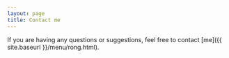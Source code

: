 ```yaml
---
layout: page
title: Contact me
---
```

<html>
    <head>
        <style>
            #chartdiv {
                width: 100%;
                height: 320px;
            }
            .map-marker {
                margin-left: -5px;
                margin-top: -5px;
            }
            .map-marker.map-clickable {
                cursor: pointer;
            }
            .pulse {
                width: 0px;
                height: 0px;
                border: 0px solid #f7f14c;
                -webkit-border-radius: 30px;
                -moz-border-radius: 30px;
                border-radius: 30px;
                background-color: #716f42;
                z-index: 10;
                position: absolute;
          }
          .map-marker .dot {
                border: 10px solid #FFFFFF;
                background: transparent;
                -webkit-border-radius: 100px;
                -moz-border-radius: 100px;
                border-radius: 100px;
                height: 40px;
                width: 40px;
                -webkit-animation: pulse 0s ease-out;
                -moz-animation: pulse 0s ease-out;
                animation: pulse 1s ease-out;
                -webkit-animation-iteration-count: infinite;
                -moz-animation-iteration-count: infinite;
                animation-iteration-count: infinite;
                position: absolute;
                top: -25px;
                left: -25px;
                z-index: 1;
                opacity: 0;
        }
        @-moz-keyframes pulse {
               0% {
                  -moz-transform: scale(0);
                  opacity: 0.0;
               }
               25% {
                  -moz-transform: scale(0);
                  opacity: 0.1;
               }
               50% {
                  -moz-transform: scale(0.1);
                  opacity: 0.3;
               }
               75% {
                  -moz-transform: scale(0.5);
                  opacity: 0.5;
               }
               100% {
                  -moz-transform: scale(1);
                  opacity: 0.0;
               }
        }
        @-webkit-keyframes "pulse" {
               0% {
                  -webkit-transform: scale(0);
                  opacity: 0.0;
               }
               25% {
                  -webkit-transform: scale(0);
                  opacity: 0.1;
               }
               50% {
                  -webkit-transform: scale(0.1);
                  opacity: 0.3;
               }
               75% {
                  -webkit-transform: scale(0.5);
                  opacity: 0.5;
               }
               100% {
                  -webkit-transform: scale(1);
                  opacity: 0.0;
               }
        }
        </style>
    </head>
    <body>
    <script src="https://www.amcharts.com/lib/3/ammap.js"></script>
    <script src="https://www.amcharts.com/lib/3/maps/js/worldLow.js"></script>
    <script src="https://www.amcharts.com/lib/3/themes/light.js"></script>
    <script>
    // svg path for target icon
    var targetSVG = "M9,0C4.029,0,0,4.029,0,9s4.029,9,9,9s9-4.029,9-9S13.971,0,9,0z M9,15.93 c-3.83,0-6.93-3.1-6.93-6.93S5.17,2.07,9,2.07s6.93,3.1,6.93,6.93S12.83,15.93,9,15.93 M12.5,9c0,1.933-1.567,3.5-3.5,3.5S5.5,10.933,5.5,9S7.067,5.5,9,5.5 S12.5,7.067,12.5,9z";

    var map = AmCharts.makeChart( "chartdiv", {
      "type": "map",
      "theme": "light",
      "dragMap": true,
      "projection": "miller",
      "mouseWheelZoomEnabled": true,
      "showBalloonOnSelectedObject": true,
      "backgroundAlpha": 1,
      "backgroundColor": "#000",

      "dataProvider": {
        "map": "worldLow",
        "zoomLevel": 1,
        "zoomLongitude": 10.685223,
        "zoomLatitude": 25.0,
        <!-- "getAreasFromMap": true, -->

        "lines": [
            {"latitudes": [ 29.9948936 , 30.341304 ], "longitudes": [ 112.660802 , 112.212773 ]},
            {"latitudes": [ 30.341304 , 30.5390822 ], "longitudes": [ 112.212773 , 114.3527662 ]},
            {"latitudes": [ 30.5390822 , 39.9869171 ], "longitudes": [ 114.3527662 , 116.3036799 ]},
            {"latitudes": [ 39.9869171 , 22.337857 ], "longitudes": [ 116.3036799 , 114.181962 ]},
            {"latitudes": [ 32.110798 , 22.337857 ], "longitudes": [ 118.9626781 , 114.181962 ]}
        ],

        "images": [
        <!-- resident -->
        {"type": "circle", "title": "Xinguancun", "latitude": 29.9948936, "longitude": 112.660802, "scale": 0.3, "color": "#FF0000"},
        {"type": "circle", "title": "Jingzhou", "latitude": 30.341304, "longitude": 112.212773, "scale": 0.3, "color": "#FF0000"},
        {"svgPath": targetSVG, "title": "Wuhan", "latitude": 30.5390822, "longitude": 114.3527662, "scale": 0.3, "color": "#FF0000"},
        {"svgPath": targetSVG, "title": "Beijing", "latitude": 39.9869171, "longitude": 116.3036799, "scale": 0.3, "color": "#FF0000"},
        {"svgPath": targetSVG, "title": "Hong Kong", "latitude": 22.337857, "longitude": 114.181962, "scale": 0.5, "color": "#FF0000"},
        {"svgPath": targetSVG, "title": "Nanjing", "latitude": 32.110798, "longitude": 118.9626781, "scale": 0.5, "color": "#FF0000"},
        {"svgPath": targetSVG, "title": "Corvallis", "latitude": 44.5637844, "longitude": -123.2816383, "scale": 0.5, "color": "#FFFF00"},
        {"type": "circle", "title": "Honolulu", "latitude": 21.2961421, "longitude": -157.8197537, "scale": 0.2},
        {"type": "circle", "title": "Soeul", "latitude": 37.56171, "longitude": 126.969821, "scale": 0.2},
        {"type": "circle", "title": "Chiasso", "latitude": 45.833905, "longitude": 9.032748, "scale": 0.2},
        {"type": "circle", "title": "Como", "latitude": 45.818056, "longitude": 9.066017, "scale": 0.2},
        {"type": "circle", "title": "Venice", "latitude": 45.43086, "longitude": 12.334162, "scale": 0.2},
        {"type": "circle", "title": "Florence", "latitude": 43.768844, "longitude": 11.25357, "scale": 0.2},
        {"type": "circle", "title": "Milan", "latitude": 45.462403, "longitude": 9.186216, "scale": 0.2},
        {"type": "circle", "title": "Prague", "latitude": 50.0598054, "longitude": 14.3251976, "scale": 0.2},
        {"type": "circle", "title": "Karlovy Vary", "latitude": 50.23022, "longitude": 12.867841, "scale": 0.2},
        {"type": "circle", "title": "Český Krumlov", "latitude": 48.973443, "longitude": 14.472547, "scale": 0.2},
        {"type": "circle", "title": "Ceske Budejovice", "latitude": 48.809801, "longitude": 14.314063, "scale": 0.2},
        {"type": "circle", "title": "Yichang", "latitude": 30.685358, "longitude": 111.267151, "scale": 0.2},
        {"type": "circle", "title": "Xiangyang", "latitude": 31.931969, "longitude": 112.929498, "scale": 0.2},
        {"type": "circle", "title": "Chengdu", "latitude": 30.584186, "longitude": 104.056221, "scale": 0.2},
        {"type": "circle", "title": "Shenyang", "latitude": 41.795374, "longitude": 123.429275, "scale": 0.2},
        {"type": "circle", "title": "Chongming Island", "latitude": 31.623527, "longitude": 121.396618, "scale": 0.2},
        {"type": "circle", "title": "Shanghai", "latitude": 31.227287, "longitude": 121.459633, "scale": 0.2},
        {"type": "circle", "title": "Heaven Lake", "latitude": 42.021411, "longitude": 128.060149, "scale": 0.2},
        {"type": "circle", "title": "Changchun", "latitude": 43.822262, "longitude": 125.324109, "scale": 0.2},
        {"type": "circle", "title": "Yanbian Antu", "latitude": 43.10331, "longitude": 128.865288, "scale": 0.2},
        {"type": "circle", "title": "Shaoxing", "latitude": 29.996625, "longitude": 120.58591, "scale": 0.2},
        {"type": "circle", "title": "Hangzhou", "latitude": 30.268311, "longitude": 120.153467, "scale": 0.2},
        {"type": "circle", "title": "Xiangtan", "latitude": 27.827308, "longitude": 112.940775, "scale": 0.2},
        {"type": "circle", "title": "Yueyang", "latitude": 29.363103, "longitude": 113.114635, "scale": 0.2},
        {"type": "circle", "title": "Changsha", "latitude": 28.216436, "longitude": 112.940859, "scale": 0.2},
        {"type": "circle", "title": "Changzhou", "latitude": 31.808967, "longitude": 119.974338, "scale": 0.2},
        {"type": "circle", "title": "Jiujiang Lushan", "latitude": 29.556552, "longitude": 116.013272, "scale": 0.2},
        {"type": "circle", "title": "Nanchang", "latitude": 28.679786, "longitude": 115.855627, "scale": 0.2},
        {"type": "circle", "title": "Qingdao", "latitude": 36.058188, "longitude": 120.364583, "scale": 0.2},
        {"type": "circle", "title": "Jinan", "latitude": 36.642584, "longitude": 117.12017, "scale": 0.2},
        {"type": "circle", "title": "Jianshui", "latitude": 23.633042, "longitude": 102.82543, "scale": 0.2},
        {"type": "circle", "title": "Mojiang", "latitude": 23.427488, "longitude": 101.686784, "scale": 0.2},
        {"type": "circle", "title": "Pu'er", "latitude": 22.782715, "longitude": 100.967927, "scale": 0.2},
        {"type": "circle", "title": "Xishuangbanna", "latitude": 22.006043, "longitude": 100.802042, "scale": 0.2},
        {"type": "circle", "title": "Dali", "latitude": 25.61027, "longitude": 100.270071, "scale": 0.2},
        {"type": "circle", "title": "Lijiang", "latitude": 26.853597, "longitude": 100.227114, "scale": 0.2},
        {"type": "circle", "title": "Puzhehei", "latitude": 24.131957, "longitude": 104.119156, "scale": 0.2},
        {"type": "circle", "title": "Gejiu", "latitude": 23.357424, "longitude": 103.155472, "scale": 0.2},
        {"type": "circle", "title": "Mengzi", "latitude": 23.363066, "longitude": 103.398048, "scale": 0.2},
        {"type": "circle", "title": "Shenzhen", "latitude": 22.532757, "longitude": 113.917776, "scale": 0.2},
        {"type": "circle", "title": "Zhuhai", "latitude": 22.2778, "longitude": 113.570599, "scale": 0.2},
        {"type": "circle", "title": "Macau", "latitude": 22.189968, "longitude": 113.548058, "scale": 0.2},
        {"type": "circle", "title": "Dongguan", "latitude": 23.037614, "longitude": 113.756288, "scale": 0.2},
        {"type": "circle", "title": "Guangzhou", "latitude": 23.116626, "longitude": 113.248428, "scale": 0.2}
        ]
      },

      "areasSettings": {
          "color": "#FFCC00",
          "outlineThickness": 0,
          "unlistedAreasColor": "#999",
          "unlistedAreasAlpha": 0.6
      },

      "imagesSettings": {
        "color": "#00FF00",
        "rollOverColor": "#FFFF00",
        "selectedColor": "#000000",
        "rollOverScale": 2
      },

      "linesSettings": {
        "arc": 0.4,
        "arrow": "none",
        "color": "#FFFF00",
        "alpha": 1,
        "arrowAlpha": 0.9,
        "arrowSize": 0,
        "thickness": 0.5
      },

      "balloon": {
          "drop": true,
          "enabled": false
      },

      "zoomControl": {
        "homeButtonEnabled": false,
        "zoomControlEnabled": false,
        "buttonSize": 20,
        "gridHeight": 0,
        "draggerAlpha": 0,
        "gridAlpha": 0
      },

      "backgroundZoomsToTop": true,
      "linesAboveImages": true,

      "export": {
        "enabled": false
      }
    } );

    map.addListener( "positionChanged", updateCustomMarkers );

    function updateCustomMarkers( event ) {
      var map = event.chart;

      for ( var x in map.dataProvider.images ) {
        var image = map.dataProvider.images[ x ];
        if (x == 5 || x == 6) {
            if ( 'undefined' == typeof image.externalElement )
            image.externalElement = createCustomMarker( image );
            var xy = map.coordinatesToStageXY( image.longitude, image.latitude );
            image.externalElement.style.top = xy.y + 'px';
            image.externalElement.style.left = xy.x + 'px';
        }
      }
    }

    function createCustomMarker( image ) {
      var holder = document.createElement( 'div' );
      holder.className = 'map-marker';
      holder.title = image.title;
      holder.style.position = 'absolute';

      if ( undefined != image.url ) {
        holder.onclick = function() {
          window.location.href = image.url;
        };
        holder.className += ' map-clickable';
      }

      var dot = document.createElement( 'div' );
      dot.className = 'dot';
      holder.appendChild( dot );

      var pulse = document.createElement( 'div' );
      pulse.className = 'pulse';
      holder.appendChild( pulse );

      image.chart.chartDiv.appendChild( holder );

      return holder;
    }
    </script>
    </body>
    <div id="chartdiv"></div>

    <!-- qq enterprise mail -->
    <style>
      .bizmail_loginpanel{font-size:12px;width:99.5%;height:auto;border:1px solid #cccccc;background:#ffffff;}
      .bizmail_LoginBox{padding:20px 20px;}
      .bizmail_loginpanel h3{padding-bottom:5px;margin:0 0 5px 0;border-bottom:1px solid #cccccc;font-size:14px;}
      .bizmail_loginpanel form{margin:10;padding:10;}
      .bizmail_loginpanel input.text{font-size:12px;width:130px;height:20px;margin:0 2px;border:1px solid #C3C3C3;border-color:#7C7C7C #C3C3C3 #C3C3C3 #9A9A9A;}
      .bizmail_loginpanel .bizmail_column{height:28px;}
      .bizmail_loginpanel .bizmail_column label{display:block;float:left;width:50px;height:24px;line-height:24px;font-size:12px;}
      .bizmail_loginpanel .bizmail_column .bizmail_inputArea{float:left;width:240px;}
      .bizmail_loginpanel .bizmail_column span{font-size:12px;word-wrap:break-word;margin-left: 2px;line-height:200%;}
      .bizmail_loginpanel .bizmail_SubmitArea{margin-left:30px;clear:both;}
      .bizmail_loginpanel .bizmail_SubmitArea a{font-size:12px;margin-left:5px;}
      .bizmail_loginpanel select{width:110px;height:20px;margin:0 2px;}
  </style>
  <script type="text/javascript" src="http://exmail.qq.com/en_US/htmledition/js_biz/outerlogin.js"  charset="gb18030"></script>
  <script type="text/javascript">
      writeLoginPanel({domainlist:"zhangfangli.cn", mode:"vertical"});
    </script>
</html>

If you are having any questions or suggestions, feel free to contact [me]({{ site.baseurl }}/menu/rong.html).
